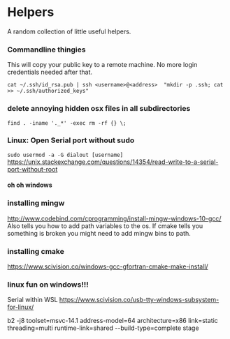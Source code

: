 # Helpers
A random collection of little useful helpers. 

### Commandline thingies

This will copy your public key to a remote machine. No more login credentials needed after that.

```cat ~/.ssh/id_rsa.pub | ssh <username>@<address>  "mkdir -p .ssh; cat >> ~/.ssh/authorized_keys"```


### delete annoying hidden osx files in all subdirectories
```find . -iname '._*' -exec rm -rf {} \;```

### Linux: Open Serial port without sudo ###
```sudo usermod -a -G dialout [username]```
https://unix.stackexchange.com/questions/14354/read-write-to-a-serial-port-without-root



#### oh oh windows ####

### installing mingw ###
http://www.codebind.com/cprogramming/install-mingw-windows-10-gcc/
Also tells you how to add path variables to the os. If cmake tells you something is broken you might need to add mingw bins to path.

### installing cmake ###
https://www.scivision.co/windows-gcc-gfortran-cmake-make-install/

### linux fun on windows!!! ###

Serial within WSL
https://www.scivision.co/usb-tty-windows-subsystem-for-linux/

b2 -j8 toolset=msvc-14.1 address-model=64 architecture=x86 link=static threading=multi runtime-link=shared --build-type=complete stage
